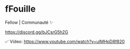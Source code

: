 # fFouille

Fellow | Communauté ✨

https://discord.gg/bJCsrG5h2G

✅ Vídeo: https://www.youtube.com/watch?v=uIMHpD8f820
